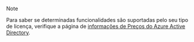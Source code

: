 > [!NOTE]
> Para saber se determinadas funcionalidades são suportadas pelo seu tipo de licença, verifique a página de [informações de Preços do Azure Active Directory](https://azure.microsoft.com/pricing/details/active-directory/). 


